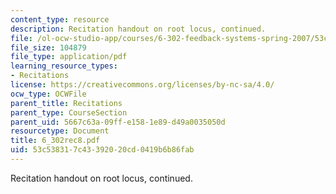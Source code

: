 ```yaml
---
content_type: resource
description: Recitation handout on root locus, continued.
file: /ol-ocw-studio-app/courses/6-302-feedback-systems-spring-2007/53c538317c43392020cd0419b6b86fab_6_302rec8.pdf
file_size: 104879
file_type: application/pdf
learning_resource_types:
- Recitations
license: https://creativecommons.org/licenses/by-nc-sa/4.0/
ocw_type: OCWFile
parent_title: Recitations
parent_type: CourseSection
parent_uid: 5667c63a-09ff-e158-1e89-d49a0035050d
resourcetype: Document
title: 6_302rec8.pdf
uid: 53c53831-7c43-3920-20cd-0419b6b86fab
---
```

Recitation handout on root locus, continued.